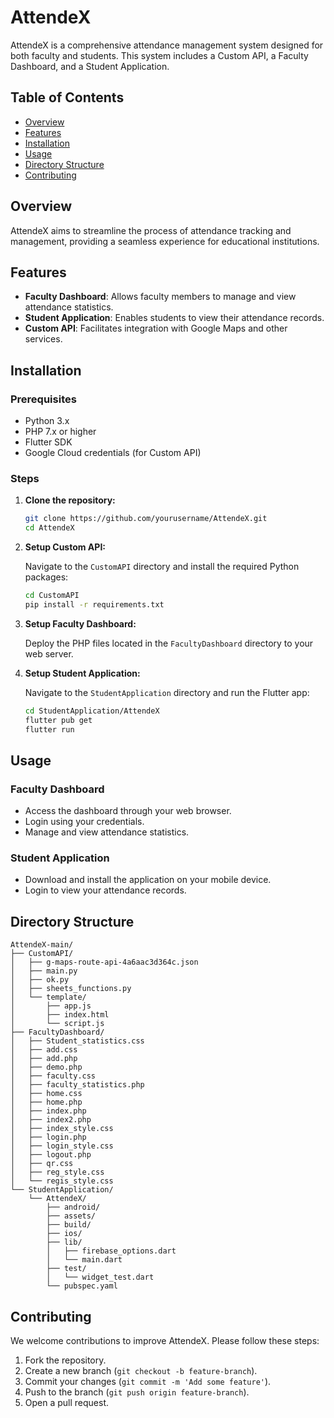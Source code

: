 # AttendeX

AttendeX is a comprehensive attendance management system designed for both faculty and students. This system includes a Custom API, a Faculty Dashboard, and a Student Application.

## Table of Contents
- [Overview](#overview)
- [Features](#features)
- [Installation](#installation)
- [Usage](#usage)
- [Directory Structure](#directory-structure)
- [Contributing](#contributing)

## Overview

AttendeX aims to streamline the process of attendance tracking and management, providing a seamless experience for educational institutions.

## Features

- **Faculty Dashboard**: Allows faculty members to manage and view attendance statistics.
- **Student Application**: Enables students to view their attendance records.
- **Custom API**: Facilitates integration with Google Maps and other services.

## Installation

### Prerequisites

- Python 3.x
- PHP 7.x or higher
- Flutter SDK
- Google Cloud credentials (for Custom API)

### Steps

1. **Clone the repository:**

   ```bash
   git clone https://github.com/yourusername/AttendeX.git
   cd AttendeX
   ```

2. **Setup Custom API:**

   Navigate to the `CustomAPI` directory and install the required Python packages:

   ```bash
   cd CustomAPI
   pip install -r requirements.txt
   ```

3. **Setup Faculty Dashboard:**

   Deploy the PHP files located in the `FacultyDashboard` directory to your web server.

4. **Setup Student Application:**

   Navigate to the `StudentApplication` directory and run the Flutter app:

   ```bash
   cd StudentApplication/AttendeX
   flutter pub get
   flutter run
   ```

## Usage

### Faculty Dashboard

- Access the dashboard through your web browser.
- Login using your credentials.
- Manage and view attendance statistics.

### Student Application

- Download and install the application on your mobile device.
- Login to view your attendance records.

## Directory Structure

```
AttendeX-main/
├── CustomAPI/
│   ├── g-maps-route-api-4a6aac3d364c.json
│   ├── main.py
│   ├── ok.py
│   ├── sheets_functions.py
│   └── template/
│       ├── app.js
│       ├── index.html
│       └── script.js
├── FacultyDashboard/
│   ├── Student_statistics.css
│   ├── add.css
│   ├── add.php
│   ├── demo.php
│   ├── faculty.css
│   ├── faculty_statistics.php
│   ├── home.css
│   ├── home.php
│   ├── index.php
│   ├── index2.php
│   ├── index_style.css
│   ├── login.php
│   ├── login_style.css
│   ├── logout.php
│   ├── qr.css
│   ├── reg_style.css
│   └── regis_style.css
└── StudentApplication/
    └── AttendeX/
        ├── android/
        ├── assets/
        ├── build/
        ├── ios/
        ├── lib/
        │   ├── firebase_options.dart
        │   └── main.dart
        ├── test/
        │   └── widget_test.dart
        └── pubspec.yaml
```

## Contributing

We welcome contributions to improve AttendeX. Please follow these steps:

1. Fork the repository.
2. Create a new branch (`git checkout -b feature-branch`).
3. Commit your changes (`git commit -m 'Add some feature'`).
4. Push to the branch (`git push origin feature-branch`).
5. Open a pull request.


